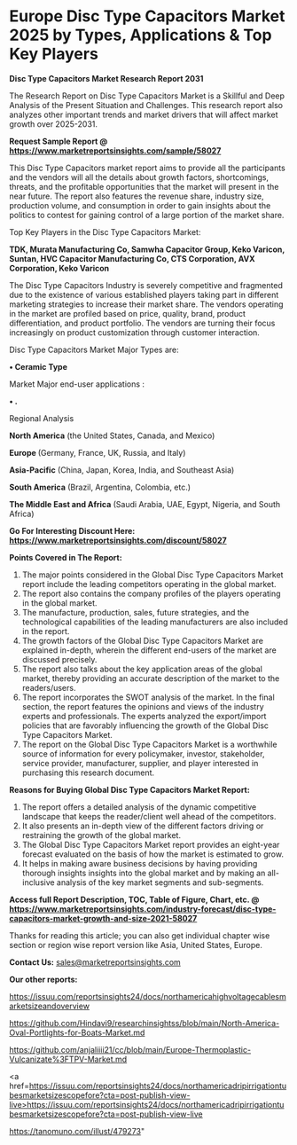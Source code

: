 # Europe Disc Type Capacitors Market 2025 by Types, Applications & Top Key Players

<strong>Disc Type Capacitors Market Research Report 2031</strong>

The Research Report on Disc Type Capacitors Market is a Skillful and Deep Analysis of the Present Situation and Challenges. This research report also analyzes other important trends and market drivers that will affect market growth over 2025-2031.

<strong>Request Sample Report @ <a href=https://www.marketreportsinsights.com/sample/58027>https://www.marketreportsinsights.com/sample/58027</a></strong>

This Disc Type Capacitors market report aims to provide all the participants and the vendors will all the details about growth factors, shortcomings, threats, and the profitable opportunities that the market will present in the near future. The report also features the revenue share, industry size, production volume, and consumption in order to gain insights about the politics to contest for gaining control of a large portion of the market share.

Top Key Players in the Disc Type Capacitors Market:

<strong>TDK, Murata Manufacturing Co, Samwha Capacitor Group, Keko Varicon, Suntan, HVC Capacitor Manufacturing Co, CTS Corporation, AVX Corporation, Keko Varicon</strong>

The Disc Type Capacitors Industry is severely competitive and fragmented due to the existence of various established players taking part in different marketing strategies to increase their market share. The vendors operating in the market are profiled based on price, quality, brand, product differentiation, and product portfolio. The vendors are turning their focus increasingly on product customization through customer interaction.

Disc Type Capacitors Market Major Types are:

<strong>• Ceramic Type</strong>

Market Major end-user applications :

<strong>• .</strong>

Regional Analysis

</u><strong><b>North America</b></strong> (the United States, Canada, and Mexico)

<strong><b>Europe </b></strong>(Germany, France, UK, Russia, and Italy)

<strong><b>Asia-Pacific</b></strong> (China, Japan, Korea, India, and Southeast Asia)

<strong><b>South America</b></strong> (Brazil, Argentina, Colombia, etc.)

<strong><b>The Middle East and Africa</b></strong> (Saudi Arabia, UAE, Egypt, Nigeria, and South Africa)

<strong>Go For Interesting Discount Here: <a href=https://www.marketreportsinsights.com/discount/58027>https://www.marketreportsinsights.com/discount/58027</a></strong>

<strong>Points Covered in The Report:</strong>
<ol>
  <li>The major points considered in the Global Disc Type Capacitors Market report include the leading competitors operating in the global market.</li>
  <li>The report also contains the company profiles of the players operating in the global market.</li>
  <li>The manufacture, production, sales, future strategies, and the technological capabilities of the leading manufacturers are also included in the report.</li>
  <li>The growth factors of the Global Disc Type Capacitors Market are explained in-depth, wherein the different end-users of the market are discussed precisely.</li>
  <li>The report also talks about the key application areas of the global market, thereby providing an accurate description of the market to the readers/users.</li>
  <li>The report incorporates the SWOT analysis of the market. In the final section, the report features the opinions and views of the industry experts and professionals. The experts analyzed the export/import policies that are favorably influencing the growth of the Global Disc Type Capacitors Market.</li>
  <li>The report on the Global Disc Type Capacitors Market is a worthwhile source of information for every policymaker, investor, stakeholder, service provider, manufacturer, supplier, and player interested in purchasing this research document.</li>
</ol>
<strong>Reasons for Buying Global Disc Type Capacitors Market Report:</strong>

<ol>
  <li>The report offers a detailed analysis of the dynamic competitive landscape that keeps the reader/client well ahead of the competitors.</li>
  <li>It also presents an in-depth view of the different factors driving or restraining the growth of the global market.</li>
  <li>The Global Disc Type Capacitors Market report provides an eight-year forecast evaluated on the basis of how the market is estimated to grow.</li>
  <li>It helps in making aware business decisions by having providing thorough insights insights into the global market and by making an all-inclusive analysis of the key market segments and sub-segments.</li>
</ol>
<strong>Access full Report Description, TOC, Table of Figure, Chart, etc. @ <a href=https://www.marketreportsinsights.com/industry-forecast/disc-type-capacitors-market-growth-and-size-2021-58027>https://www.marketreportsinsights.com/industry-forecast/disc-type-capacitors-market-growth-and-size-2021-58027</a></strong>


Thanks for reading this article; you can also get individual chapter wise section or region wise report version like Asia, United States, Europe.

<strong>Contact Us:</strong>
sales@marketreportsinsights.com

<strong>Our other reports:</strong>

<a href=https://issuu.com/reportsinsights24/docs/northamericahighvoltagecablesmarketsizeandoverview>https://issuu.com/reportsinsights24/docs/northamericahighvoltagecablesmarketsizeandoverview</a>

<a href=https://github.com/Hindavi9/researchinsightss/blob/main/North-America-Oval-Portlights-for-Boats-Market.md>https://github.com/Hindavi9/researchinsightss/blob/main/North-America-Oval-Portlights-for-Boats-Market.md</a>

<a href=https://github.com/anjaliiii21/cc/blob/main/Europe-Thermoplastic-Vulcanizate%3FTPV-Market.md>https://github.com/anjaliiii21/cc/blob/main/Europe-Thermoplastic-Vulcanizate%3FTPV-Market.md</a>

<a href=https://issuu.com/reportsinsights24/docs/northamericadripirrigationtubesmarketsizescopefore?cta=post-publish-view-live>https://issuu.com/reportsinsights24/docs/northamericadripirrigationtubesmarketsizescopefore?cta=post-publish-view-live</a>

<a href=https://tanomuno.com/illust/479273>https://tanomuno.com/illust/479273</a>"
